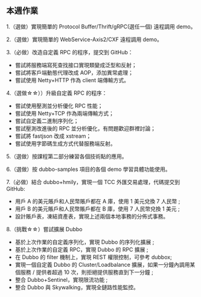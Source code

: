 ## 本週作業
1.（選做）實現簡單的 Protocol Buffer/Thrift/gRPC(選任一個) 遠程調用 demo。

2.（選做）實現簡單的 WebService-Axis2/CXF 遠程調用 demo。

3.（必做）改造自定義 RPC 的程序，提交到 GitHub：
- 嘗試將服務端寫死查找接口實現類變成泛型和反射；
- 嘗試將客戶端動態代理改成 AOP，添加異常處理；
- 嘗試使用 Netty+HTTP 作為 client 端傳輸方式。

4.（選做☆☆））升級自定義 RPC 的程序：
- 嘗試使用壓測並分析優化 RPC 性能；
- 嘗試使用 Netty+TCP 作為兩端傳輸方式；
- 嘗試自定義二進制序列化；
- 嘗試壓測改進後的 RPC 並分析優化，有問題歡迎群裡討論；
- 嘗試將 fastjson 改成 xstream；
- 嘗試使用字節碼生成方式代替服務端反射。

5.（選做）按課程第二部分練習各個技術點的應用。

6.（選做）按 dubbo-samples 項目的各個 demo 學習具體功能使用。

7.（必做）結合 dubbo+hmily，實現一個 TCC 外匯交易處理，代碼提交到 GitHub:
- 用戶 A 的美元賬戶和人民幣賬戶都在 A 庫，使用 1 美元兌換 7 人民幣 ;
- 用戶 B 的美元賬戶和人民幣賬戶都在 B 庫，使用 7 人民幣兌換 1 美元 ;
- 設計賬戶表，凍結資產表，實現上述兩個本地事務的分佈式事務。

8.（挑戰☆☆）嘗試擴展 Dubbo
- 基於上次作業的自定義序列化，實現 Dubbo 的序列化擴展 ;
- 基於上次作業的自定義 RPC，實現 Dubbo 的 RPC 擴展 ;
- 在 Dubbo 的 filter 機制上，實現 REST 權限控制，可參考 dubbox;
- 實現一個自定義 Dubbo 的 Cluster/Loadbalance 擴展，如果一分鐘內調用某個服務 / 提供者超過 10 次，則拒絕提供服務直到下一分鐘 ;
- 整合 Dubbo+Sentinel，實現限流功能 ;
- 整合 Dubbo 與 Skywalking，實現全鏈路性能監控。
